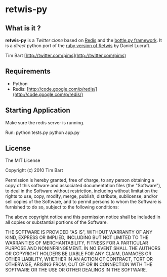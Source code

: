 retwis-py
=========

What is it ?
------------

**retwis-py** is a *Twitter clone* based on [Redis](http://code.google.com/p/redis/) and the [bottle.py framework](http://bottle.paws.de/). It is a *direct* python port of the [ruby version of Retwis](http://github.com/danlucraft/retwis-rb) by Daniel Lucraft.

Tim Bart [http://twitter.com/pims](http://twitter.com/pims)

Requirements
------------

 * Python
 * Redis: [http://code.google.com/p/redis/](http://code.google.com/p/redis/)

Starting Application
--------------------

Make sure the redis server is running.

Run:
	 python tests.py
	 python app.py

License
-------
The MIT License

Copyright (c) 2010 Tim Bart

Permission is hereby granted, free of charge, to any person obtaining a copy
of this software and associated documentation files (the "Software"), to deal
in the Software without restriction, including without limitation the rights
to use, copy, modify, merge, publish, distribute, sublicense, and/or sell
copies of the Software, and to permit persons to whom the Software is
furnished to do so, subject to the following conditions:

The above copyright notice and this permission notice shall be included in
all copies or substantial portions of the Software.

THE SOFTWARE IS PROVIDED "AS IS", WITHOUT WARRANTY OF ANY KIND, EXPRESS OR
IMPLIED, INCLUDING BUT NOT LIMITED TO THE WARRANTIES OF MERCHANTABILITY,
FITNESS FOR A PARTICULAR PURPOSE AND NONINFRINGEMENT. IN NO EVENT SHALL THE
AUTHORS OR COPYRIGHT HOLDERS BE LIABLE FOR ANY CLAIM, DAMAGES OR OTHER
LIABILITY, WHETHER IN AN ACTION OF CONTRACT, TORT OR OTHERWISE, ARISING FROM,
OUT OF OR IN CONNECTION WITH THE SOFTWARE OR THE USE OR OTHER DEALINGS IN
THE SOFTWARE.
